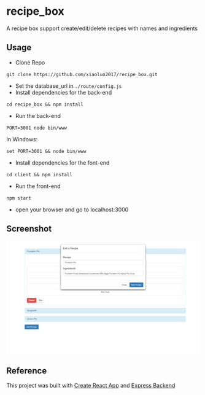 # recipe_box
A recipe box support create/edit/delete recipes with names and ingredients

## Usage
* Clone Repo 
```
git clone https://github.com/xiaoluo2017/recipe_box.git
```
* Set the database_url in ```./route/config.js```
* Install dependencies for the back-end 
```
cd recipe_box && npm install
```
* Run the back-end 
```
PORT=3001 node bin/www
```
In Windows: 
```
set PORT=3001 && node bin/www
```
* Install dependencies for the font-end 
```
cd client && npm install
```
* Run the front-end 
```
npm start
```
* open your browser and go to localhost:3000

## Screenshot
<img src="https://github.com/xiaoluo2017/recipe_box/blob/master/images/Capture.PNG">

## Reference
This project was built with [Create React App](https://github.com/facebookincubator/create-react-app) and [Express Backend](https://daveceddia.com/create-react-app-express-backend/)
